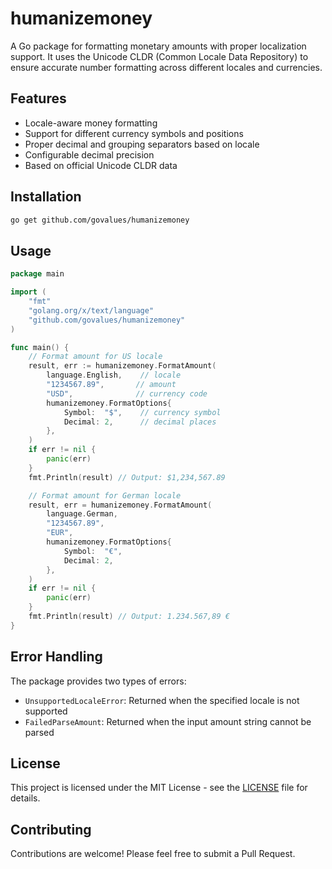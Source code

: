 # humanizemoney

A Go package for formatting monetary amounts with proper localization support. It uses the Unicode CLDR (Common Locale Data Repository) to ensure accurate number formatting across different locales and currencies.

## Features

- Locale-aware money formatting
- Support for different currency symbols and positions
- Proper decimal and grouping separators based on locale
- Configurable decimal precision
- Based on official Unicode CLDR data

## Installation

```bash
go get github.com/govalues/humanizemoney
```

## Usage

```go
package main

import (
    "fmt"
    "golang.org/x/text/language"
    "github.com/govalues/humanizemoney"
)

func main() {
    // Format amount for US locale
    result, err := humanizemoney.FormatAmount(
        language.English,    // locale
        "1234567.89",       // amount
        "USD",              // currency code
        humanizemoney.FormatOptions{
            Symbol:  "$",    // currency symbol
            Decimal: 2,      // decimal places
        },
    )
    if err != nil {
        panic(err)
    }
    fmt.Println(result) // Output: $1,234,567.89

    // Format amount for German locale
    result, err = humanizemoney.FormatAmount(
        language.German,
        "1234567.89",
        "EUR",
        humanizemoney.FormatOptions{
            Symbol:  "€",
            Decimal: 2,
        },
    )
    if err != nil {
        panic(err)
    }
    fmt.Println(result) // Output: 1.234.567,89 €
}
```

## Error Handling

The package provides two types of errors:

- `UnsupportedLocaleError`: Returned when the specified locale is not supported
- `FailedParseAmount`: Returned when the input amount string cannot be parsed

## License

This project is licensed under the MIT License - see the [LICENSE](LICENSE) file for details.

## Contributing

Contributions are welcome! Please feel free to submit a Pull Request.
